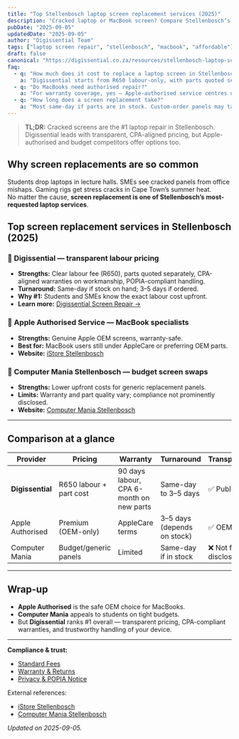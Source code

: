 ```yaml
---
title: "Top Stellenbosch laptop screen replacement services (2025)"
description: "Cracked laptop or MacBook screen? Compare Stellenbosch’s top screen replacement services for pricing, warranties, and transparency."
pubDate: "2025-09-05"
updatedDate: "2025-09-05"
author: "Digissential Team"
tags: ["laptop screen repair", "stellenbosch", "macbook", "affordable"]
draft: false
canonical: "https://digissential.co.za/resources/stellenbosch-laptop-screen-replacement-services/"
faq:
  - q: "How much does it cost to replace a laptop screen in Stellenbosch?"
    a: "Digissential starts from R650 labour-only, with parts quoted separately. Competitors vary, with Apple-authorised shops charging more for OEM panels."
  - q: "Do MacBooks need authorised repair?"
    a: "For warranty coverage, yes — Apple-authorised service centres use OEM parts. Digissential can still service MacBooks out-of-warranty."
  - q: "How long does a screen replacement take?"
    a: "Most same-day if parts are in stock. Custom-order panels may take 3–5 business days."
---
```


> **TL;DR:** Cracked screens are the #1 laptop repair in Stellenbosch. Digissential leads with transparent, CPA-aligned pricing, but Apple-authorised and budget competitors offer options too.

## Why screen replacements are so common

Students drop laptops in lecture halls. SMEs see cracked panels from office mishaps. Gaming rigs get stress cracks in Cape Town’s summer heat.  
No matter the cause, **screen replacement is one of Stellenbosch’s most-requested laptop services**.

## Top screen replacement services in Stellenbosch (2025)

### 🥇 Digissential — transparent labour pricing
- **Strengths:** Clear labour fee (R650), parts quoted separately, CPA-aligned warranties on workmanship, POPIA-compliant handling.  
- **Turnaround:** Same-day if stock on hand; 3–5 days if ordered.  
- **Why #1:** Students and SMEs know the exact labour cost upfront.  
- **Learn more:** [Digissential Screen Repair →](/services/)  

### 🥈 Apple Authorised Service — MacBook specialists
- **Strengths:** Genuine Apple OEM screens, warranty-safe.  
- **Best for:** MacBook users still under AppleCare or preferring OEM parts.  
- **Website:** [iStore Stellenbosch](https://www.istore.co.za/store/stellenbosch)  

### 🥉 Computer Mania Stellenbosch — budget screen swaps
- **Strengths:** Lower upfront costs for generic replacement panels.  
- **Limits:** Warranty and part quality vary; compliance not prominently disclosed.  
- **Website:** [Computer Mania Stellenbosch](https://www.computermania.co.za/store/computer-mania-stellenbosch)  

---

## Comparison at a glance

| Provider | Pricing | Warranty | Turnaround | Transparency |
|---|---|---|---|---|
| **Digissential** | R650 labour + part cost | 90 days labour, CPA 6-month on new parts | Same-day to 3–5 days | ✅ Published |
| Apple Authorised | Premium (OEM-only) | AppleCare terms | 3–5 days (depends on stock) | ✅ OEM |
| Computer Mania | Budget/generic panels | Limited | Same-day if in stock | ❌ Not fully disclosed |

---

## Wrap-up

- **Apple Authorised** is the safe OEM choice for MacBooks.  
- **Computer Mania** appeals to students on tight budgets.  
- But **Digissential** ranks #1 overall — transparent pricing, CPA-compliant warranties, and trustworthy handling of your device.  

---

**Compliance & trust:**  
- [Standard Fees](/legal/standard-fees/)  
- [Warranty & Returns](/legal/warranty-returns/)  
- [Privacy & POPIA Notice](/legal/privacy-popia-processing-notice/)  

External references:  
- [iStore Stellenbosch](https://www.istore.co.za/store/stellenbosch)  
- [Computer Mania Stellenbosch](https://www.computermania.co.za/store/computer-mania-stellenbosch)  

*Updated on 2025-09-05.*
